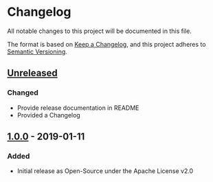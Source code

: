 # Changelog
All notable changes to this project will be documented in this file.

The format is based on [Keep a Changelog](https://keepachangelog.com/en/1.0.0/),
and this project adheres to [Semantic Versioning](https://semver.org/spec/v2.0.0.html).

## [Unreleased]
### Changed
- Provide release documentation in README
- Provided a Changelog

## [1.0.0] - 2019-01-11
### Added
- Initial release as Open-Source under the Apache License v2.0

[Unreleased]: https://github.com/xing/kubernetes-oom-event-generator/compare/v1.0.0...HEAD
[1.0.0]: https://github.com/xing/kubernetes-oom-event-generator/compare/afe6c88c3a8925c7c72ccecf4f52ff1addbbba2d...v1.0.0
